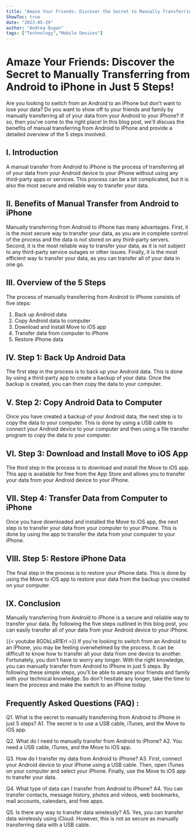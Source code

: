 ```yaml
---
title: "Amaze Your Friends: Discover the Secret to Manually Transferring from Android to iPhone in Just 5 Steps!"
ShowToc: true 
date: "2023-05-29"
author: "Andrea Dugan" 
tags: ["Technology","Mobile Devices"]
---
```

# Amaze Your Friends: Discover the Secret to Manually Transferring from Android to iPhone in Just 5 Steps!

Are you looking to switch from an Android to an iPhone but don't want to lose your data? Do you want to show off to your friends and family by manually transferring all of your data from your Android to your iPhone? If so, then you've come to the right place! In this blog post, we'll discuss the benefits of manual transferring from Android to iPhone and provide a detailed overview of the 5 steps involved. 

## I. Introduction

A manual transfer from Android to iPhone is the process of transferring all of your data from your Android device to your iPhone without using any third-party apps or services. This process can be a bit complicated, but it is also the most secure and reliable way to transfer your data. 

## II. Benefits of Manual Transfer from Android to iPhone

Manually transferring from Android to iPhone has many advantages. First, it is the most secure way to transfer your data, as you are in complete control of the process and the data is not stored on any third-party servers. Second, it is the most reliable way to transfer your data, as it is not subject to any third-party service outages or other issues. Finally, it is the most efficient way to transfer your data, as you can transfer all of your data in one go. 

## III. Overview of the 5 Steps

The process of manually transferring from Android to iPhone consists of five steps: 

1. Back up Android data 
2. Copy Android data to computer 
3. Download and install Move to iOS app 
4. Transfer data from computer to iPhone 
5. Restore iPhone data 

## IV. Step 1: Back Up Android Data

The first step in the process is to back up your Android data. This is done by using a third-party app to create a backup of your data. Once the backup is created, you can then copy the data to your computer. 

## V. Step 2: Copy Android Data to Computer

Once you have created a backup of your Android data, the next step is to copy the data to your computer. This is done by using a USB cable to connect your Android device to your computer and then using a file transfer program to copy the data to your computer. 

## VI. Step 3: Download and Install Move to iOS App

The third step in the process is to download and install the Move to iOS app. This app is available for free from the App Store and allows you to transfer your data from your Android device to your iPhone. 

## VII. Step 4: Transfer Data from Computer to iPhone

Once you have downloaded and installed the Move to iOS app, the next step is to transfer your data from your computer to your iPhone. This is done by using the app to transfer the data from your computer to your iPhone. 

## VIII. Step 5: Restore iPhone Data

The final step in the process is to restore your iPhone data. This is done by using the Move to iOS app to restore your data from the backup you created on your computer. 

## IX. Conclusion

Manually transferring from Android to iPhone is a secure and reliable way to transfer your data. By following the five steps outlined in this blog post, you can easily transfer all of your data from your Android device to your iPhone.

{{< youtube 8GDkLsR1ErI >}} 
If you're looking to switch from an Android to an iPhone, you may be feeling overwhelmed by the process. It can be difficult to know how to transfer all your data from one device to another. Fortunately, you don't have to worry any longer. With the right knowledge, you can manually transfer from Android to iPhone in just 5 steps. By following these simple steps, you'll be able to amaze your friends and family with your technical knowledge. So don't hesitate any longer, take the time to learn the process and make the switch to an iPhone today.

## Frequently Asked Questions (FAQ) :
Q1. What is the secret to manually transferring from Android to iPhone in just 5 steps?
A1. The secret is to use a USB cable, iTunes, and the Move to iOS app. 

Q2. What do I need to manually transfer from Android to iPhone?
A2. You need a USB cable, iTunes, and the Move to iOS app. 

Q3. How do I transfer my data from Android to iPhone?
A3. First, connect your Android device to your iPhone using a USB cable. Then, open iTunes on your computer and select your iPhone. Finally, use the Move to iOS app to transfer your data. 

Q4. What type of data can I transfer from Android to iPhone?
A4. You can transfer contacts, message history, photos and videos, web bookmarks, mail accounts, calendars, and free apps. 

Q5. Is there any way to transfer data wirelessly?
A5. Yes, you can transfer data wirelessly using iCloud. However, this is not as secure as manually transferring data with a USB cable.


